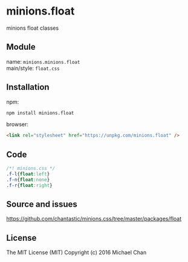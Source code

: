 # minions.float
minions float classes

## Module
name: `minions.minions.float`  
main/style: `float.css`  

## Installation
npm:
```bash
npm install minions.float
```

browser:
```html
<link rel="stylesheet" href="https://unpkg.com/minions.float" />
```

## Code
```css
/*! minions.css */
.f-l{float:left}
.f-n{float:none}
.f-r{float:right}

```

## Source and issues

https://github.com/chantastic/minions.css/tree/master/packages/float

## License

The MIT License (MIT)
Copyright (c) 2016 Michael Chan